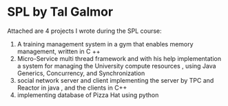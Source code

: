 # SPL by Tal Galmor
Attached are 4 projects I wrote during the SPL course:
1. A training management system in a gym that enables memory management, written in C ++
2. Micro-Service multi thread framework and with his help implementation a system for managing the University compute resources , using Java Generics, Concurrency, and Synchronization
3. social network server and client implementing the server by TPC and Reactor in java , and the clients in C++
4. implementing database of Pizza Hat using python
